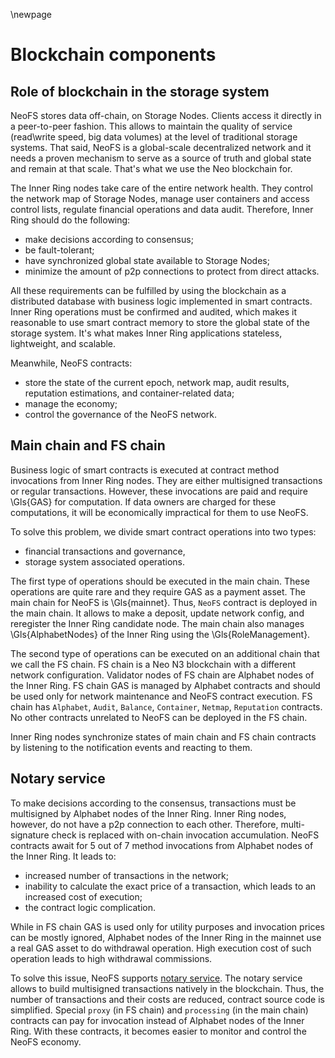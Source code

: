\newpage

# Blockchain components

## Role of blockchain in the storage system

NeoFS stores data off-chain, on Storage Nodes. Clients access it directly in a peer-to-peer fashion. This allows to maintain the quality of service (read\write speed, big data volumes) at the level of traditional storage systems. That said, NeoFS is a global-scale decentralized network and it needs a proven mechanism to serve as a source of truth and global state and remain at that scale. That's what we use the Neo blockchain for.

The Inner Ring nodes take care of the entire network health. They control the network map of Storage Nodes, manage user containers and access control lists, regulate financial operations and data audit. Therefore, Inner Ring should do the following:

- make decisions according to consensus;
- be fault-tolerant;
- have synchronized global state available to Storage Nodes;
- minimize the amount of p2p connections to protect from direct attacks.

All these requirements can be fulfilled by using the blockchain as a distributed database with business logic implemented in smart contracts. Inner Ring operations must be confirmed and audited, which makes it reasonable to use smart contract memory to store the global state of the storage system. It's what makes Inner Ring applications stateless, lightweight, and scalable.

Meanwhile, NeoFS contracts:

- store the state of the current epoch, network map, audit results, reputation estimations, and container-related data;
- manage the economy;
- control the governance of the NeoFS network.

## Main chain and FS chain

Business logic of smart contracts is executed at contract method invocations from Inner Ring nodes. They are either multisigned transactions or regular transactions. However, these invocations are paid and require \Gls{GAS} for computation. If data owners are charged for these computations, it will be economically impractical for them to use NeoFS.

To solve this problem, we divide smart contract operations into two types:

- financial transactions and governance,
- storage system associated operations.

The first type of operations should be executed in the main chain. These operations are quite rare and they require GAS as a payment asset. The main chain for NeoFS is \Gls{mainnet}. Thus, `NeoFS` contract is deployed in the main chain. It allows to make a deposit, update network config, and reregister the Inner Ring candidate node. The main chain also manages \Gls{AlphabetNodes} of the Inner Ring using the \Gls{RoleManagement}.

The second type of operations can be executed on an additional chain that we call the FS chain. FS chain is a Neo N3 blockchain with a different network configuration. Validator nodes of FS chain are Alphabet nodes of the Inner Ring. FS chain GAS is managed by Alphabet contracts and should be used only for network maintenance and NeoFS contract execution. FS chain has `Alphabet`, `Audit`, `Balance`, `Container`, `Netmap`, `Reputation` contracts. No other contracts unrelated to NeoFS can be deployed in the FS chain.

Inner Ring nodes synchronize states of main chain and FS chain contracts by listening to the notification events and reacting to them.

## Notary service

To make decisions according to the consensus, transactions must be multisigned by Alphabet nodes of the Inner Ring. Inner Ring nodes, however, do not have a p2p connection to each other. Therefore, multi-signature check is replaced with on-chain invocation accumulation. NeoFS contracts await for 5 out of 7 method invocations from Alphabet nodes of the Inner Ring. It leads to:

- increased number of transactions in the network;
- inability to calculate the exact price of a transaction, which leads to an increased cost of execution;
- the contract logic complication.

While in FS chain GAS is used only for utility purposes and invocation prices can be mostly ignored, Alphabet nodes of the Inner Ring in the mainnet use a real GAS asset to do withdrawal operation. High execution cost of such operation leads to high withdrawal commissions.

To solve this issue, NeoFS supports [notary service](https://github.com/neo-project/neo/issues/1573#issuecomment-704874472). The notary service allows to build multisigned transactions natively in the blockchain. Thus, the number of transactions and their costs are reduced, contract source code is simplified. Special `proxy` (in FS chain) and `processing` (in the main chain) contracts can pay for invocation instead of Alphabet nodes of the Inner Ring. With these contracts, it becomes easier to monitor and control the NeoFS economy.
